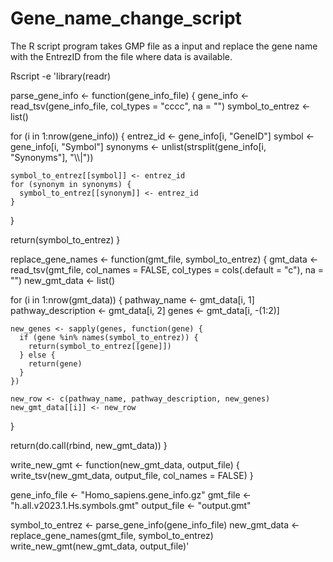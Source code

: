 # Gene_name_change_script
The R script program takes GMP file as a input and replace the gene name with the EntrezID from the file where data is available.

Rscript -e 'library(readr)

parse_gene_info <- function(gene_info_file) {
  gene_info <- read_tsv(gene_info_file, col_types = "cccc", na = "")
  symbol_to_entrez <- list()

  for (i in 1:nrow(gene_info)) {
    entrez_id <- gene_info[i, "GeneID"]
    symbol <- gene_info[i, "Symbol"]
    synonyms <- unlist(strsplit(gene_info[i, "Synonyms"], "\\\\|"))

    symbol_to_entrez[[symbol]] <- entrez_id
    for (synonym in synonyms) {
      symbol_to_entrez[[synonym]] <- entrez_id
    }
  }

  return(symbol_to_entrez)
}

replace_gene_names <- function(gmt_file, symbol_to_entrez) {
  gmt_data <- read_tsv(gmt_file, col_names = FALSE, col_types = cols(.default = "c"), na = "")
  new_gmt_data <- list()

  for (i in 1:nrow(gmt_data)) {
    pathway_name <- gmt_data[i, 1]
    pathway_description <- gmt_data[i, 2]
    genes <- gmt_data[i, -(1:2)]

    new_genes <- sapply(genes, function(gene) {
      if (gene %in% names(symbol_to_entrez)) {
        return(symbol_to_entrez[[gene]])
      } else {
        return(gene)
      }
    })

    new_row <- c(pathway_name, pathway_description, new_genes)
    new_gmt_data[[i]] <- new_row
  }

  return(do.call(rbind, new_gmt_data))
}

write_new_gmt <- function(new_gmt_data, output_file) {
  write_tsv(new_gmt_data, output_file, col_names = FALSE)
}

gene_info_file <- "Homo_sapiens.gene_info.gz"
gmt_file <- "h.all.v2023.1.Hs.symbols.gmt"
output_file <- "output.gmt"

symbol_to_entrez <- parse_gene_info(gene_info_file)
new_gmt_data <- replace_gene_names(gmt_file, symbol_to_entrez)
write_new_gmt(new_gmt_data, output_file)'
